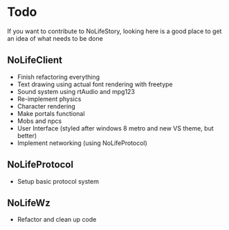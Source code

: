 Todo
====

If you want to contribute to NoLifeStory, looking here is a good place to get an idea of what needs to be done

NoLifeClient
------------

* Finish refactoring everything
* Text drawing using actual font rendering with freetype
* Sound system using rtAudio and mpg123
* Re-implement physics
* Character rendering
* Make portals functional
* Mobs and npcs
* User Interface (styled after windows 8 metro and new VS theme, but better)
* Implement networking (using NoLifeProtocol)

NoLifeProtocol
--------------

* Setup basic protocol system

NoLifeWz
--------

* Refactor and clean up code